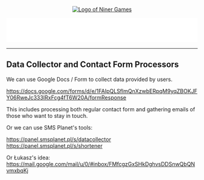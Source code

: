 <!--suppress ALL -->

<p align="center">
    <a href="https://www.ninergames.com/" target="_blank">
        <img src="https://ninergames.com/Niner-Games-Logo-for-GitHub.png" alt="Logo of Niner Games" width="300" height="238">
    </a>
</p>

<p align="center">
    <img src="TITLE.svg" width="600" height="63" alt="Niner Games: Website Themes">
</p>

<hr>

Data Collector and Contact Form Processors
------------------------------------------

We can use Google Docs / Form to collect data provided by users.

https://docs.google.com/forms/d/e/1FAIpQLSflmQnXzwbERpqM9yqZBOKJFY06RweJc333IRxFcg4fT6W20A/formResponse

This includes processing both regular contact form and gathering emails of those who want to stay in touch.

Or we can use SMS Planet's tools:

https://panel.smsplanet.pl/s/datacollector
https://panel.smsplanet.pl/s/shortener

Or Łukasz's idea: https://mail.google.com/mail/u/0/#inbox/FMfcgzGxSHkDghvsDDSnwQbQNvmxbqKj